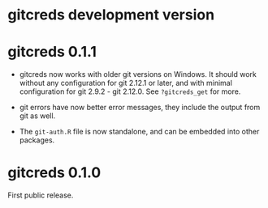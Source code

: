 
# gitcreds development version

# gitcreds 0.1.1

* gitcreds now works with older git versions on Windows. It should work
  without any configuration for git 2.12.1 or later, and with minimal
  configuration for git 2.9.2 - git 2.12.0. See `?gitcreds_get` for more.

* git errors have now better error messages, they include the output
  from git as well.

* The `git-auth.R` file is now standalone, and can be embedded into
  other packages.

# gitcreds 0.1.0

First public release.
